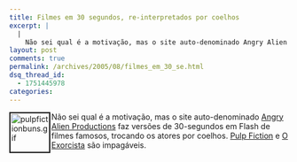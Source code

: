 ```yaml
---
title: Filmes em 30 segundos, re-interpretados por coelhos
excerpt: |
  |
    Não sei qual é a motivação, mas o site auto-denominado Angry Alien Productions faz versões de 30-segundos em Flash de filmes famosos, trocando os atores por coelhos. Pulp Fiction e O Exorcista são impagáveis....
layout: post
comments: true
permalink: /archives/2005/08/filmes_em_30_se.html
dsq_thread_id:
  - 1751445978
categories:
---
```

<img title="pulpfictionbuns.gif" src="//chester.me/archives/img/pulpfictionbuns.gif" width="70" height="70" style="margin-right:2px" align="left" border="2" />Não sei qual é a motivação, mas o site auto-denominado [Angry Alien Productions][1] faz versões de 30-segundos em Flash de filmes famosos, trocando os atores por coelhos. [Pulp Fiction][2] e [O Exorcista][3] são impagáveis.

 [1]: http://www.angryalien.com/
 [2]: http://www.angryalien.com/0605/pulpfictionbuns.asp
 [3]: http://www.angryalien.com/0204/exorcistbunnies.html
